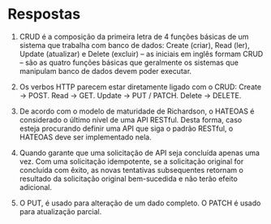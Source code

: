 # Respostas

1. CRUD é a composição da primeira letra de 4 funções básicas de um sistema que trabalha com banco de dados:
Create (criar), Read (ler), Update (atualizar) e Delete (excluir) – as iniciais em inglês formam CRUD – são as quatro funções básicas que geralmente os sistemas que manipulam banco de dados devem poder executar.

2. Os verbos HTTP parecem estar diretamente ligado com o CRUD:
Create -> POST.
Read -> GET.
Update -> PUT / PATCH.
Delete -> DELETE.

3. De acordo com o modelo de maturidade de Richardson, o HATEOAS é considerado o último nível de uma API RESTful. Desta forma, caso esteja procurando definir uma API que siga o padrão RESTful, o HATEOAS deve ser implementado nela.

4. Quando garante que uma solicitação de API seja concluída apenas uma vez.
Com uma solicitação idempotente, se a solicitação original for concluída com êxito, as novas tentativas subsequentes retornam o resultado da solicitação original bem-sucedida e não terão efeito adicional.

5. O PUT, é usado para alteração de um dado completo. O PATCH é usado para atualização parcial.


